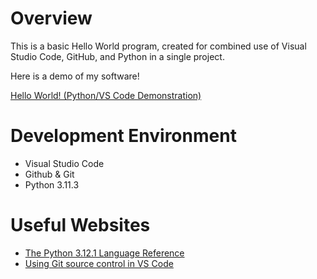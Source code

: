 <!-- Step 8 -->

# Overview

This is a basic Hello World program, created for combined use of Visual Studio Code, GitHub, and Python in a single project.

Here is a demo of my software!

[Hello World! (Python/VS Code Demonstration)](https://youtu.be/O_HIxvlCxD8)

# Development Environment

* Visual Studio Code
* Github & Git
* Python 3.11.3

# Useful Websites
* [The Python 3.12.1 Language Reference](https://docs.python.org/3/reference/index.html)
* [Using Git source control in VS Code](https://code.visualstudio.com/docs/sourcecontrol/overview)
